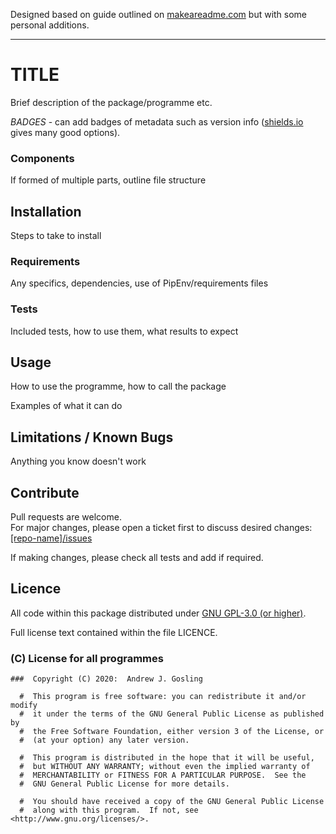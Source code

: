 Designed based on guide outlined on [makeareadme.com](https://www.makeareadme.com/) but with some personal additions.

---

# TITLE

Brief description of the package/programme etc.

*BADGES* - can add badges of metadata such as version info  ([shields.io](https://shields.io/) gives many good options).

### Components

If formed of multiple parts, outline file structure

## Installation

Steps to take to install

### Requirements

Any specifics, dependencies, use of PipEnv/requirements files

### Tests

Included tests, how to use them, what results to expect

## Usage

How to use the programme, how to call the package

Examples of what it can do

## Limitations / Known Bugs

Anything you know doesn't work

## Contribute

Pull requests are welcome.  
For major changes, please open a ticket first to discuss desired changes:  [[repo-name]/issues](http://github.com/agosling/[repo-name]/issues)

If making changes, please check all tests and add if required.

## Licence

All code within this package distributed under [GNU GPL-3.0 (or higher)](https://opensource.org/licenses/GPL-3.0).

Full license text contained within the file LICENCE.

###  (C) License for all programmes

```
###  Copyright (C) 2020:  Andrew J. Gosling

  #  This program is free software: you can redistribute it and/or modify
  #  it under the terms of the GNU General Public License as published by
  #  the Free Software Foundation, either version 3 of the License, or
  #  (at your option) any later version.

  #  This program is distributed in the hope that it will be useful,
  #  but WITHOUT ANY WARRANTY; without even the implied warranty of
  #  MERCHANTABILITY or FITNESS FOR A PARTICULAR PURPOSE.  See the
  #  GNU General Public License for more details.

  #  You should have received a copy of the GNU General Public License
  #  along with this program.  If not, see <http://www.gnu.org/licenses/>.
```
